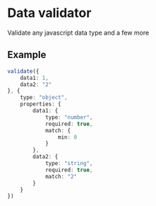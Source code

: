 # Data validator

Validate any javascript data type and a few more

## Example

```typescript
validate({
    data1: 1,
    data2: "2"
}, {
    type: "object",
    properties: {
        data1: {
            type: "number",
            required: true,
            match: {
                min: 0
            }
        },
        data2: {
            type: "string",
            required: true,
            match: "2"
        }
    }
})
```
